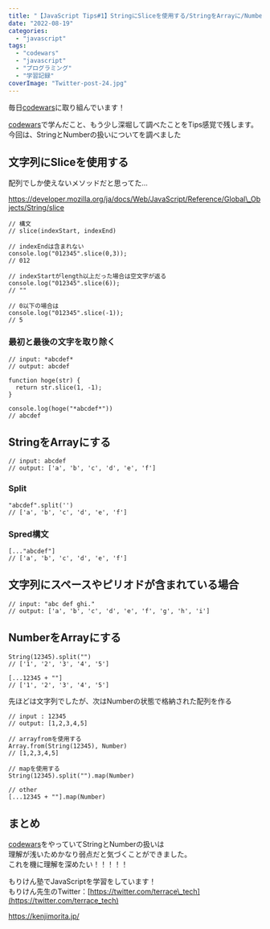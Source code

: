 ```yaml
---
title: "【JavaScript Tips#1】StringにSliceを使用する/StringをArrayに/NumberをArrayに"
date: "2022-08-19"
categories: 
  - "javascript"
tags: 
  - "codewars"
  - "javascript"
  - "プログラミング"
  - "学習記録"
coverImage: "Twitter-post-24.jpg"
---
```


毎日[codewars](https://www.codewars.com/)に取り組んでいます！

[codewars](https://www.codewars.com/)で学んだこと、もう少し深堀して調べたことをTips感覚で残します。  
今回は、StringとNumberの扱いについてを調べました

## 文字列にSliceを使用する

配列でしか使えないメソッドだと思ってた...

https://developer.mozilla.org/ja/docs/Web/JavaScript/Reference/Global\_Objects/String/slice

```
// 構文
// slice(indexStart, indexEnd)

// indexEndは含まれない
console.log("012345".slice(0,3));
// 012

// indexStartがlength以上だった場合は空文字が返る
console.log("012345".slice(6));
// ""

// 0以下の場合は
console.log("012345".slice(-1));
// 5
```

### 最初と最後の文字を取り除く

```
// input: *abcdef*
// output: abcdef

function hoge(str) {
  return str.slice(1, -1);
}

console.log(hoge("*abcdef*"))
// abcdef
```

## StringをArrayにする

```
// input: abcdef
// output: ['a', 'b', 'c', 'd', 'e', 'f']

```

### Split

```
"abcdef".split('')
// ['a', 'b', 'c', 'd', 'e', 'f']
```

### Spred構文

```
[..."abcdef"]
// ['a', 'b', 'c', 'd', 'e', 'f']
```

## 文字列にスペースやピリオドが含まれている場合

```
// input: "abc def ghi."
// output: ['a', 'b', 'c', 'd', 'e', 'f', 'g', 'h', 'i']
```

## NumberをArrayにする

```
String(12345).split("")
// ['1', '2', '3', '4', '5']

[...12345 + ""]
// ['1', '2', '3', '4', '5']
```

先ほどは文字列でしたが、次はNumberの状態で格納された配列を作る

```
// input : 12345
// output: [1,2,3,4,5]

// arrayfromを使用する
Array.from(String(12345), Number)
// [1,2,3,4,5]

// mapを使用する
String(12345).split("").map(Number)

// other
[...12345 + ""].map(Number)
```

## まとめ

[codewars](https://www.codewars.com/)をやっていてStringとNumberの扱いは  
理解が浅いためかなり弱点だと気づくことができました。  
これを機に理解を深めたい！！！！！

もりけん塾でJavaScriptを学習をしています！  
もりけん先生のTwitter：[https://twitter.com/terrace\_tech](https://twitter.com/terrace_tech)

https://kenjimorita.jp/
